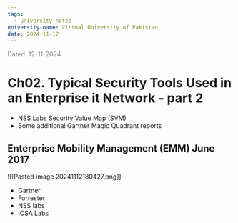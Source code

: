 ```yaml
---
tags:
  - university-notes
university-name: Virtual University of Pakistan
date: 2024-11-12
---
```


<span style="color: gray;">Dated: 12-11-2024</span>

# Ch02. Typical Security Tools Used in an Enterprise it Network - part 2

- NSS Labs Security Value Map (SVM)
- Some additional Gartner Magic Quadrant reports  

## Enterprise Mobility Management (EMM) June 2017

![[Pasted image 20241112180427.png]]

- Gartner
- Forrester
- NSS labs
- ICSA Labs